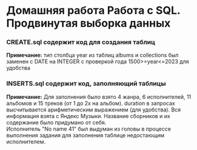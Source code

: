 # Домашняя работа Работа с SQL. Продвинутая выборка данных  
  
### CREATE.sql содержит код для создания таблиц  
**Примечание:** тип столбца year из таблиц albums и collections был заменен с DATE на INTEGER с проверкой года 1500>=year<=2023 для удобства  
  
### INSERTS.sql содержит код, заполняющий таблицы  
**Примечание:** Для заполнения было взято 4 жанра, 6 исполнителей, 11 альбомов и 15 треков (от 1 до 2х на альбом). duration в запросах высчитывается арифметическим выражением (для удобства). Вся информация взята с Яндекс Музыки. Название сборников и их содержание было придумано от себя.  
Исполнитель "No name 41" был выдуман из головы в процессе выполнения задания для заполнения таблице недостающим исполнителем.